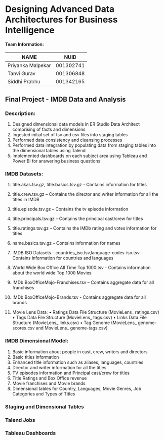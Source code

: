 # Designing Advanced Data Architectures for Business Intelligence

#### Team Information:

| NAME              |     NUID        |
|------------------ |-----------------|
| Priyanka Malpekar |   001302741     |
| Tanvi Gurav       |   001306848     |
| Siddhi Prabhu     |   001342165     |

## Final Project  - IMDB Data and Analysis

### Description:

1. Designed dimensional data models in ER Studio Data Architect comprising of facts and dimensions
2. Ingested initial set of tsv and csv files into staging tables
3. Performed data consistency and cleansing processes
4. Performed data integration by populating data from staging tables into the dimensional tables using Talend
5. Implemented dashboards on each subject area using Tableau and Power BI for answering business questions

### IMDB Datasets:

1. title.akas.tsv.gz, title.basics.tsv.gz - Contains information for titles

2. title.crew.tsv.gz – Contains the director and writer information for all the titles in IMDB

3. title.episode.tsv.gz – Contains the tv episode information

4. title.principals.tsv.gz – Contains the principal cast/crew for titles

5. title.ratings.tsv.gz – Contains the IMDb rating and votes information for titles

6. name.basics.tsv.gz – Contains information for names

7. IMDB ISO Datasets - countries_iso.tsv,language-codes-iso.tsv - Contains information for countries and languages

8. World Wide Box Office All Time Top 1000.tsv - Contains information about the world wide Top 1000 Movies

9. IMDb BoxOfficeMojo-Franchises.tsv – Contains aggregate data for all franchises

10. IMDb BoxOfficeMojo-Brands.tsv - Contains aggregate data for all brands

11. Movie Lens Data:
• Ratings Data File Structure (MovieLens_ ratings.csv)
• Tags Data File Structure (MovieLens_ tags.csv)
• Links Data File Structure (MovieLens_ links.csv)
• Tag Genome (MovieLens_ genome-scores.csv and MovieLens_ genome-tags.csv)

### IMDB Dimensional Model:


1. Basic information about people in cast, crew, writers and directors
2. Basic titles information
3. Enhanced title information such as aliases, languages, countries
4. Director and writer information for all the titles
5. TV episodes information and Principal cast/crew for titles
6. Title Ratings and Box Office revenue
7. Movie franchises and Movie brands
8. Dimensional tables for Country, Languages, Movie Genres, Job Categories and Types of Titles

### Staging and Dimensional Tables

### Talend Jobs

### Tableau Dashboards

